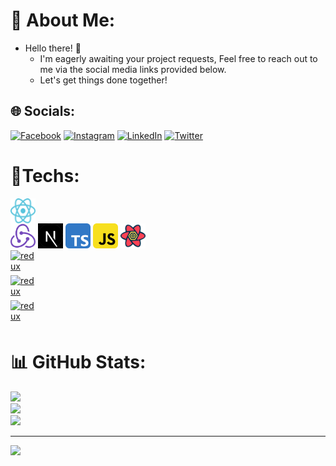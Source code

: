 # 💫 About Me:
- Hello there! 👋
    - I'm eagerly awaiting your project requests, Feel free to reach out to me via the social media links provided below.
    - Let's get things done together!


## 🌐 Socials:
[![Facebook](https://img.shields.io/badge/Facebook-%231877F2.svg?logo=Facebook&logoColor=white)](https://facebook.com/profile.php?id=100057711233366&mibextid=ZbWKwL) [![Instagram](https://img.shields.io/badge/Instagram-%23E4405F.svg?logo=Instagram&logoColor=white)](https://instagram.com/masih_developer) [![LinkedIn](https://img.shields.io/badge/LinkedIn-%230077B5.svg?logo=linkedin&logoColor=white)](https://linkedin.com/in/masih-abedini-70ab89236/) [![Twitter](https://img.shields.io/badge/Twitter-%231DA1F2.svg?logo=Twitter&logoColor=white)](https://twitter.com/masih_developer) 

# 🚀Techs:
<div class="hello">
    <img src="https://github.com/masih-developer/masih-developer/blob/main/techs/react.svg" alt="reactnative" width="40" height="40" data-canonical-src="https://reactnative.dev/img/header_logo.svg" style="max-width: 100%;display:block;">
    <img src="https://github.com/masih-developer/masih-developer/blob/main/techs/redux.svg" alt="redux" width="40" height="40">
    <img src="https://github.com/masih-developer/masih-developer/blob/main/techs/nextjs.jpg" alt="redux" width="40" height="40">
    <img src="https://github.com/masih-developer/masih-developer/blob/main/techs/typescript.svg" alt="redux" width="40" height="40">
    <img src="https://github.com/masih-developer/masih-developer/blob/main/techs/javascript.svg" alt="javascript" width="40" height="40">
    <img src="https://github.com/masih-developer/masih-developer/blob/main/techs/tanstack-query.svg" alt="redux" width="40" height="40">
 <a href="https://nodejs.org/en" target="_blank" rel="nofollow"> <img src="https://www.vectorlogo.zone/logos/nodejs/nodejs-icon.svg" alt="redux" width="40" height="40" style="max-width: 100%;display:block;"></a>
 <a href="https://nestjs.com" target="_blank" rel="nofollow"> <img src="https://www.vectorlogo.zone/logos/nestjs/nestjs-icon.svg" alt="redux" width="40" height="40" style="max-width: 100%;display:block;"></a>
 <a href="https://www.mongodb.com" target="_blank" rel="nofollow"> <img src="https://www.vectorlogo.zone/logos/mongodb/mongodb-icon.svg" alt="redux" width="40" height="40" style="max-width: 100%;display:block;"></a>
</div>

# 📊 GitHub Stats:
![](https://github-readme-stats.vercel.app/api?username=masih-developer&theme=react&hide_border=false&include_all_commits=false&count_private=false)<br/>
![](https://github-readme-streak-stats.herokuapp.com/?user=masih-developer&theme=react&hide_border=false)<br/>
![](https://github-readme-stats.vercel.app/api/top-langs/?username=masih-developer&theme=react&hide_border=false&include_all_commits=false&count_private=false&layout=compact)

---
[![](https://visitcount.itsvg.in/api?id=masih-developer&icon=0&color=0)](https://visitcount.itsvg.in)

<!-- Proudly created with GPRM ( https://gprm.itsvg.in ) -->
